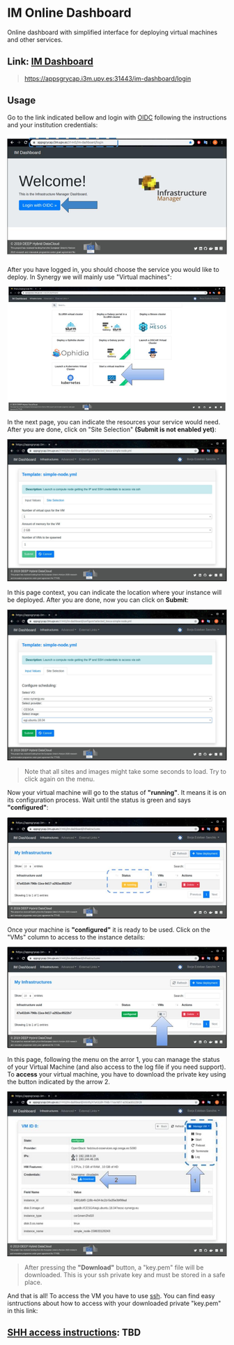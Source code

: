 # IM Online Dashboard
Online dashboard with simplified interface for deploying virtual machines and other services.

## Link: [IM Dashboard](https://appsgrycap.i3m.upv.es:31443/im-dashboard/login)

>https://appsgrycap.i3m.upv.es:31443/im-dashboard/login


## Usage

Go to the link indicated bellow and login with [OIDC](https://aai.egi.eu/oidc/) following the instructions and your institution credentials:

![IM_Welcome](./images/Welcome.jpg)

After you have logged in, you should choose the service you would like to deploy. In Synergy we will mainly use "Virtual machines":

![New_VM](./images/New_VM.jpg)

In the next page, you can indicate the resources your service would need. After you are done, click on "Site Selection" **(Submit is not enabled yet)**:

![VM_Specs](./images/VM_Specs.jpg)

In this page context, you can indicate the location where your instance will be deployed. After you are done, now you can click on **Submit**:

![VM_Site](./images/VM_Site.jpg)
> Note that all sites and images might take some seconds to load. Try to click again on the menu. 

Now your virtual machine will go to the status of **"running"**. It means it is on its configuration process. Wait until the status is green and says **"configured"**:

![Creating](./images/Creating.jpg)

Once your machine is **"configured"** it is ready to be used. Click on the "VMs" column to access to the instance details:

![Configured](./images/Configured.jpg)

In this page, following the menu on the arror 1, you can manage the status of your Virtual Machine (and also access to the log file if you need support). To **access** your virtual machine, you have to download the private key using the button indicated by the arrow 2. 

![VM_Details](./images/VM_Details.jpg)
> After pressing the **"Download"** button, a "key.pem" file will be downloaded. This is your ssh private key and must be stored in a safe place.

And that is all! To access the VM you have to use [ssh](https://www.ssh.com/ssh/key/). You can find easy isntructions about how to access with your downloaded private "key.pem" in this link:

## [SHH access instructions]():  TBD

